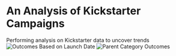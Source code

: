 # An Analysis of Kickstarter Campaigns
Performing analysis on Kickstarter data to uncover trends
![Outcomes Based on Launch Date](https://user-images.githubusercontent.com/92401000/138338206-e9c42e43-6941-4b57-85a2-f533be364b82.png)
![Parent Category Outcomes](https://user-images.githubusercontent.com/92401000/138338224-ddd9d8e8-9846-44ea-a724-1b96f8f2b478.png)
